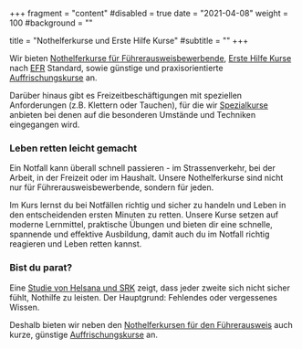 +++
fragment = "content"
#disabled = true
date = "2021-04-08"
weight = 100
#background = ""

title = "Nothelferkurse und Erste Hilfe Kurse"
#subtitle = ""
+++

Wir bieten [Nothelferkurse für Führerausweisbewerbende](/nothelferkurse), [Erste Hilfe Kurse](/kurse/erstehilfe) nach [EFR](https://www.emergencyfirstresponse.com/) Standard, sowie günstige und praxisorientierte [Auffrischungskurse](/kurse/refresher) an.

Darüber hinaus gibt es Freizeitbeschäftigungen mit speziellen Anforderungen (z.B. Klettern oder Tauchen), für die wir [Spezialkurse](/kurse/spezialkurse) anbieten bei denen auf die besonderen Umstände und Techniken eingegangen wird.

### Leben retten leicht gemacht

Ein Notfall kann überall schnell passieren - im Strassenverkehr, bei der Arbeit, in der Freizeit oder im Haushalt.
Unsere Nothelferkurse sind nicht nur für Führerausweisbewerbende, sondern für jeden.

Im Kurs lernst du bei Notfällen richtig und sicher zu handeln und Leben in den entscheidenden ersten Minuten zu retten.
Unsere Kurse setzen auf moderne Lernmittel, praktische Übungen und bieten dir eine schnelle, spannende und effektive Ausbildung, damit auch du im Notfall richtig reagieren und Leben retten kannst.

### Bist du parat?

Eine [Studie von Helsana und SRK](https://www.helsana.ch/de/helsana-gruppe/medien-publikationen/mitteilungen/studie-erste-hilfe.html) zeigt, dass jeder zweite sich nicht sicher fühlt, Nothilfe zu leisten. Der Hauptgrund: Fehlendes oder vergessenes Wissen.

Deshalb bieten wir neben den [Nothelferkursen für den Führerausweis](/nothelferkurse) auch kurze, günstige [Auffrischungskurse](/kurse/refresher) an.


